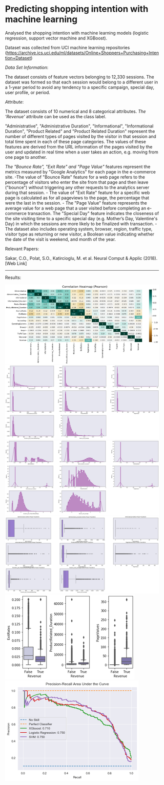 
# Predicting shopping intention with machine learning

Analysed the shopping intention with machine learning models (logistic regression, support vector machine and XGBoost).


Dataset was collected from UCI machine learning repositories (https://archive.ics.uci.edu/ml/datasets/Online+Shoppers+Purchasing+Intention+Dataset) 

*Data Set Information*:

The dataset consists of feature vectors belonging to 12,330 sessions.
The dataset was formed so that each session
would belong to a different user in a 1-year period to avoid
any tendency to a specific campaign, special day, user
profile, or period.


*Attribute*:

The dataset consists of 10 numerical and 8 categorical attributes.
*The 'Revenue'* attribute can be used as the class label.

"Administrative", "Administrative Duration", "Informational", "Informational Duration", "Product Related" and "Product Related Duration" represent the number of different types of pages visited by the visitor in that session and total time spent in each of these page categories. The values of these features are derived from the URL information of the pages visited by the user and updated in real time when a user takes an action, e.g. moving from one page to another. 

*The "Bounce Rate", "Exit Rate" and "Page Value"* features represent the metrics measured by "Google Analytics" for each page in the e-commerce site. 
        -The value of "Bounce Rate" feature for a web page refers to the percentage of visitors who enter the site from that page and then leave ("bounce") without triggering any other requests to the analytics server during that session. 
         - The value of "Exit Rate" feature for a specific web page is calculated as for all pageviews to the page, the percentage that were the last in the session.
         - The "Page Value" feature represents the average value for a web page that a user visited before completing an e-commerce transaction. The "Special Day" feature indicates the closeness of the site visiting time to a specific special day (e.g. Mother’s Day, Valentine's Day) in which the sessions are more likely to be finalized with transaction. 
         - The dataset also includes operating system, browser, region, traffic type, visitor type as returning or new visitor, a Boolean value indicating whether the date of the visit is weekend, and month of the year.


Relevant Papers:

Sakar, C.O., Polat, S.O., Katircioglu, M. et al. Neural Comput & Applic (2018). [Web Link]

----------------------
Results:

![alt text](https://github.com/nasirtrekker/ml-googleanalytics/blob/main/image/pearson_corr.png)
![alt text](https://github.com/nasirtrekker/ml-googleanalytics/blob/main/image/distribution.png)
![alt text](https://github.com/nasirtrekker/ml-googleanalytics/blob/main/image/powertransformneddistribution.png)
![alt text](https://github.com/nasirtrekker/ml-googleanalytics/blob/main/image/outlier.png)
![alt text](https://github.com/nasirtrekker/ml-googleanalytics/blob/main/image/revenue_indicator.png)
![alt text](https://github.com/nasirtrekker/ml-googleanalytics/blob/main/image/areaundercurve.png)





